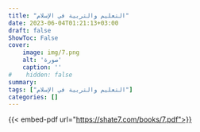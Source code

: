 ```yaml
---
title: "التعليم والتربية في الإسلام"
date: 2023-06-04T01:21:13+03:00
draft: false
ShowToc: False
cover:
    image: img/7.png
    alt: 'صورة'
    caption: ''
#    hidden: false
summary: 
tags: ["التعليم والتربية في الإسلام"]
categories: []
---
```

{{< embed-pdf url="https://shate7.com/books/7.pdf">}} 


